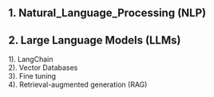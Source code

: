 ## 1. Natural_Language_Processing (NLP)

## 2. Large Language Models (LLMs)

1). LangChain <br>
2). Vector Databases <br>
3). Fine tuning  <br>
4). Retrieval-augmented generation (RAG) 

